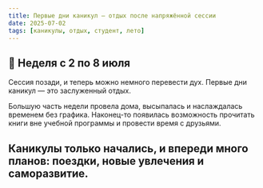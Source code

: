 ```yaml
---
title: Первые дни каникул — отдых после напряжённой сессии
date: 2025-07-02
tags: [каникулы, отдых, студент, лето]
---
```


## 📌 Неделя с 2 по 8 июля

Сессия позади, и теперь можно немного перевести дух. Первые дни каникул — это заслуженный отдых.  

Большую часть недели провела дома, высыпалась и наслаждалась временем без графика. Наконец-то появилась возможность прочитать книги вне учебной программы и провести время с друзьями.  

Каникулы только начались, и впереди много планов: поездки, новые увлечения и саморазвитие.  
---
